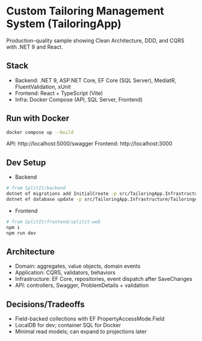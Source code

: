 # Custom Tailoring Management System (TailoringApp)

Production-quality sample showing Clean Architecture, DDD, and CQRS with .NET 9 and React.

## Stack
- Backend: .NET 9, ASP.NET Core, EF Core (SQL Server), MediatR, FluentValidation, xUnit
- Frontend: React + TypeScript (Vite)
- Infra: Docker Compose (API, SQL Server, Frontend)

## Run with Docker
```bash
docker compose up --build
```
API: http://localhost:5000/swagger
Frontend: http://localhost:3000

## Dev Setup
- Backend
```bash
# from SplitIt/backend
dotnet ef migrations add InitialCreate -p src/TailoringApp.Infrastructure/TailoringApp.Infrastructure.csproj -s src/TailoringApp.API/TailoringApp.API.csproj
dotnet ef database update -p src/TailoringApp.Infrastructure/TailoringApp.Infrastructure.csproj -s src/TailoringApp.API/TailoringApp.API.csproj
```
- Frontend
```bash
# from SplitIt/frontend/splitit-web
npm i
npm run dev
```

## Architecture
- Domain: aggregates, value objects, domain events
- Application: CQRS, validators, behaviors
- Infrastructure: EF Core, repositories, event dispatch after SaveChanges
- API: controllers, Swagger, ProblemDetails + validation

## Decisions/Tradeoffs
- Field-backed collections with EF PropertyAccessMode.Field
- LocalDB for dev; container SQL for Docker
- Minimal read models; can expand to projections later
